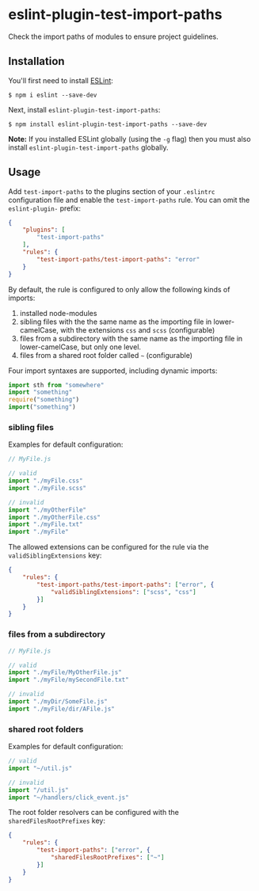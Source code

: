 # eslint-plugin-test-import-paths

Check the import paths of modules to ensure project guidelines.

## Installation

You'll first need to install [ESLint](http://eslint.org):

```
$ npm i eslint --save-dev
```

Next, install `eslint-plugin-test-import-paths`:

```
$ npm install eslint-plugin-test-import-paths --save-dev
```

**Note:** If you installed ESLint globally (using the `-g` flag) then you must also install `eslint-plugin-test-import-paths` globally.

## Usage

Add `test-import-paths` to the plugins section of your `.eslintrc` configuration file and enable the `test-import-paths` rule. You can omit the `eslint-plugin-` prefix:

```json
{
    "plugins": [
        "test-import-paths"
    ],
    "rules": {
        "test-import-paths/test-import-paths": "error"
    }
}
```

By default, the rule is configured to only allow the following kinds of imports:

1. installed node-modules
2. sibling files with the the same name as the importing file in lower-camelCase, with the extensions `css` and `scss` (configurable)
3. files from a subdirectory with the same name as the importing file in lower-camelCase, but only one level.
4. files from a shared root folder called `~` (configurable)

Four import syntaxes are supported, including dynamic imports:
```javascript
import sth from "somewhere"
import "something"
require("something")
import("something")
```

### sibling files

Examples for default configuration:
```javascript
// MyFile.js

// valid
import "./myFile.css"
import "./myFile.scss"

// invalid
import "./myOtherFile"
import "./myOtherFile.css"
import "./myFile.txt"
import "./myFile"
```

The allowed extensions can be configured for the rule via the `validSiblingExtensions` key:
```json
{
    "rules": {
        "test-import-paths/test-import-paths": ["error", {
            "validSiblingExtensions": ["scss", "css"]
        }]
    }
}
```

### files from a subdirectory

```javascript
// MyFile.js

// valid
import "./myFile/MyOtherFile.js"
import "./myFile/mySecondFile.txt"

// invalid
import "./myDir/SomeFile.js"
import "./myFile/dir/AFile.js"
```

### shared root folders

Examples for default configuration:
```javascript
// valid
import "~/util.js"

// invalid
import "/util.js"
import "~/handlers/click_event.js"
```

The root folder resolvers can be configured with the `sharedFilesRootPrefixes` key:
```json
{
    "rules": {
        "test-import-paths": ["error", {
            "sharedFilesRootPrefixes": ["~"]
        }]
    }
}
```
